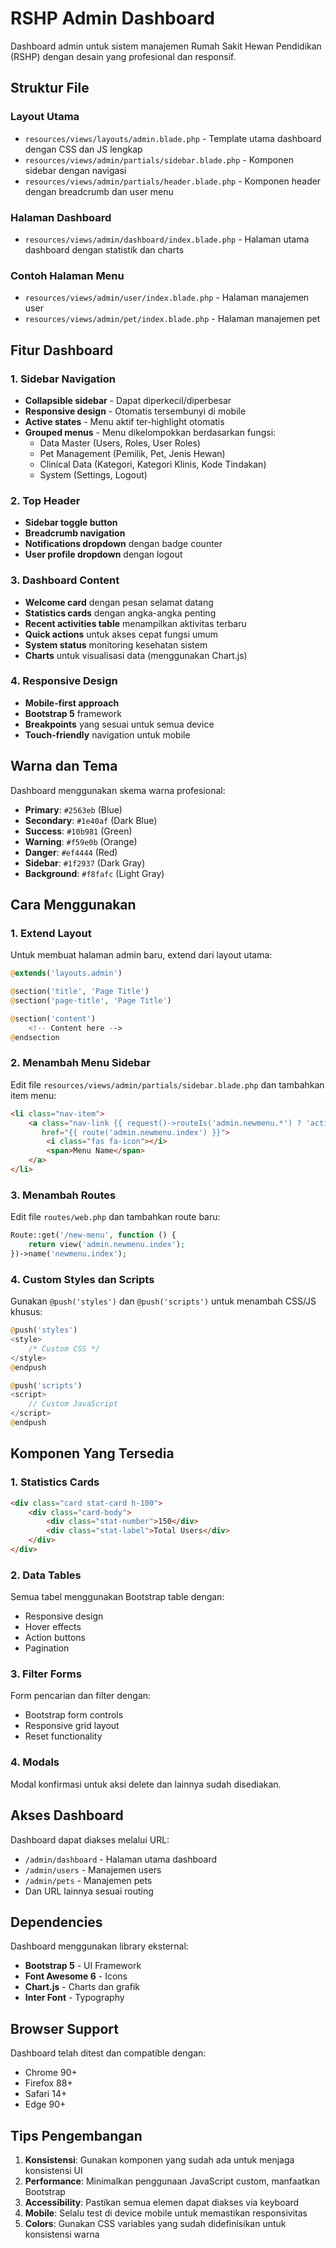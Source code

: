 # RSHP Admin Dashboard

Dashboard admin untuk sistem manajemen Rumah Sakit Hewan Pendidikan (RSHP) dengan desain yang profesional dan responsif.

## Struktur File

### Layout Utama
- `resources/views/layouts/admin.blade.php` - Template utama dashboard dengan CSS dan JS lengkap
- `resources/views/admin/partials/sidebar.blade.php` - Komponen sidebar dengan navigasi
- `resources/views/admin/partials/header.blade.php` - Komponen header dengan breadcrumb dan user menu

### Halaman Dashboard
- `resources/views/admin/dashboard/index.blade.php` - Halaman utama dashboard dengan statistik dan charts

### Contoh Halaman Menu
- `resources/views/admin/user/index.blade.php` - Halaman manajemen user
- `resources/views/admin/pet/index.blade.php` - Halaman manajemen pet

## Fitur Dashboard

### 1. Sidebar Navigation
- **Collapsible sidebar** - Dapat diperkecil/diperbesar
- **Responsive design** - Otomatis tersembunyi di mobile
- **Active states** - Menu aktif ter-highlight otomatis
- **Grouped menus** - Menu dikelompokkan berdasarkan fungsi:
  - Data Master (Users, Roles, User Roles)
  - Pet Management (Pemilik, Pet, Jenis Hewan)
  - Clinical Data (Kategori, Kategori Klinis, Kode Tindakan)
  - System (Settings, Logout)

### 2. Top Header
- **Sidebar toggle button**
- **Breadcrumb navigation**
- **Notifications dropdown** dengan badge counter
- **User profile dropdown** dengan logout

### 3. Dashboard Content
- **Welcome card** dengan pesan selamat datang
- **Statistics cards** dengan angka-angka penting
- **Recent activities table** menampilkan aktivitas terbaru
- **Quick actions** untuk akses cepat fungsi umum
- **System status** monitoring kesehatan sistem
- **Charts** untuk visualisasi data (menggunakan Chart.js)

### 4. Responsive Design
- **Mobile-first approach**
- **Bootstrap 5** framework
- **Breakpoints** yang sesuai untuk semua device
- **Touch-friendly** navigation untuk mobile

## Warna dan Tema

Dashboard menggunakan skema warna profesional:
- **Primary**: `#2563eb` (Blue)
- **Secondary**: `#1e40af` (Dark Blue)  
- **Success**: `#10b981` (Green)
- **Warning**: `#f59e0b` (Orange)
- **Danger**: `#ef4444` (Red)
- **Sidebar**: `#1f2937` (Dark Gray)
- **Background**: `#f8fafc` (Light Gray)

## Cara Menggunakan

### 1. Extend Layout
Untuk membuat halaman admin baru, extend dari layout utama:

```php
@extends('layouts.admin')

@section('title', 'Page Title')
@section('page-title', 'Page Title')

@section('content')
    <!-- Content here -->
@endsection
```

### 2. Menambah Menu Sidebar
Edit file `resources/views/admin/partials/sidebar.blade.php` dan tambahkan item menu:

```html
<li class="nav-item">
    <a class="nav-link {{ request()->routeIs('admin.newmenu.*') ? 'active' : '' }}" 
       href="{{ route('admin.newmenu.index') }}">
        <i class="fas fa-icon"></i>
        <span>Menu Name</span>
    </a>
</li>
```

### 3. Menambah Routes
Edit file `routes/web.php` dan tambahkan route baru:

```php
Route::get('/new-menu', function () {
    return view('admin.newmenu.index');
})->name('newmenu.index');
```

### 4. Custom Styles dan Scripts
Gunakan `@push('styles')` dan `@push('scripts')` untuk menambah CSS/JS khusus:

```php
@push('styles')
<style>
    /* Custom CSS */
</style>
@endpush

@push('scripts')
<script>
    // Custom JavaScript
</script>
@endpush
```

## Komponen Yang Tersedia

### 1. Statistics Cards
```html
<div class="card stat-card h-100">
    <div class="card-body">
        <div class="stat-number">150</div>
        <div class="stat-label">Total Users</div>
    </div>
</div>
```

### 2. Data Tables
Semua tabel menggunakan Bootstrap table dengan:
- Responsive design
- Hover effects
- Action buttons
- Pagination

### 3. Filter Forms
Form pencarian dan filter dengan:
- Bootstrap form controls
- Responsive grid layout
- Reset functionality

### 4. Modals
Modal konfirmasi untuk aksi delete dan lainnya sudah disediakan.

## Akses Dashboard

Dashboard dapat diakses melalui URL:
- `/admin/dashboard` - Halaman utama dashboard
- `/admin/users` - Manajemen users
- `/admin/pets` - Manajemen pets
- Dan URL lainnya sesuai routing

## Dependencies

Dashboard menggunakan library eksternal:
- **Bootstrap 5** - UI Framework
- **Font Awesome 6** - Icons
- **Chart.js** - Charts dan grafik
- **Inter Font** - Typography

## Browser Support

Dashboard telah ditest dan compatible dengan:
- Chrome 90+
- Firefox 88+
- Safari 14+
- Edge 90+

## Tips Pengembangan

1. **Konsistensi**: Gunakan komponen yang sudah ada untuk menjaga konsistensi UI
2. **Performance**: Minimalkan penggunaan JavaScript custom, manfaatkan Bootstrap
3. **Accessibility**: Pastikan semua elemen dapat diakses via keyboard
4. **Mobile**: Selalu test di device mobile untuk memastikan responsivitas
5. **Colors**: Gunakan CSS variables yang sudah didefinisikan untuk konsistensi warna